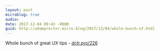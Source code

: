```yaml
---
layout: post
microblog: true
audio: 
date: 2017-12-04 09:43 -0000
guid: http://adamprocter.micro.blog/2017/12/04/whole-bunch-of.html
---
```

Whole bunch of great UX tips - [dctr.pro/226](http://dctr.pro/226)
